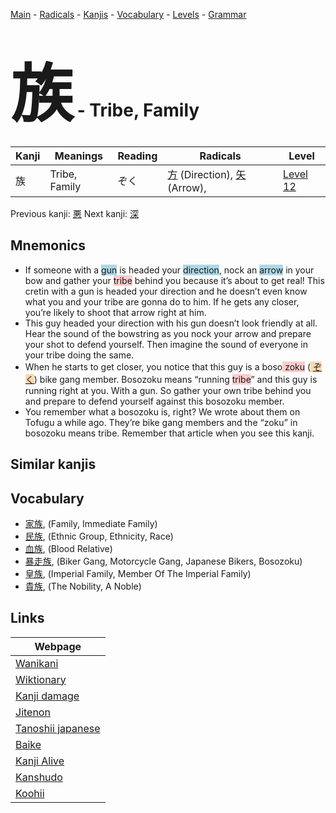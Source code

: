 <style> bigfont {font-size: 100px}</style>
[Main](../README.md) -
[Radicals](../radicals.md) -
[Kanjis](../kanjis.md) -
[Vocabulary](../vocabulary.md) -
[Levels](../levels.md) -
[Grammar](../grammar.md)
# <bigfont> 族</bigfont> - Tribe, Family 

| Kanji | Meanings | Reading | Radicals | Level |
| --- | --- | --- | --- | --- |
| 族 | Tribe, Family | ぞく | [方](../radicals/方.md) (Direction), [矢](../radicals/矢.md) (Arrow),  | [Level 12](../levels/wk_level12.md) |

Previous kanji: [悪](悪.md) Next kanji: [深](深.md) 

## Mnemonics
 * If someone with a <span style="background-color:#ADD8E6"> gun</span> is headed your <span style="background-color:#ADD8E6"> direction</span>, nock an <span style="background-color:#ADD8E6"> arrow</span> in your bow and gather your <span style="background-color:#ffcccb"> tribe</span> behind you because it’s about to get real! This cretin with a gun is headed your direction and he doesn’t even know what you and your tribe are gonna do to him. If he gets any closer, you’re likely to shoot that arrow right at him.
* This guy headed your direction with his gun doesn’t look friendly at all. Hear the sound of the bowstring as you nock your arrow and prepare your shot to defend yourself. Then imagine the sound of everyone in your tribe doing the same.
* When he starts to get closer, you notice that this guy is a boso<span style="background-color:#ffcccb"> zoku</span> (<span style="background-color:#fed8b1"> [ぞく](https://jisho.org/search/ぞく)</span>) bike gang member. Bosozoku means “running <span style="background-color:#ffcccb"> tribe</span>” and this guy is running right at you. With a gun. So gather your own tribe behind you and prepare to defend yourself against this bosozoku member.
* You remember what a bosozoku is, right? We wrote about them on Tofugu a while ago. They’re bike gang members and the “zoku” in bosozoku means tribe. Remember that article when you see this kanji.


## Similar kanjis
 


## Vocabulary
 * [家族](../vocabulary/族.md), (Family, Immediate Family)
* [民族](../vocabulary/族.md), (Ethnic Group, Ethnicity, Race)
* [血族](../vocabulary/族.md), (Blood Relative)
* [暴走族](../vocabulary/族.md), (Biker Gang, Motorcycle Gang, Japanese Bikers, Bosozoku)
* [皇族](../vocabulary/族.md), (Imperial Family, Member Of The Imperial Family)
* [貴族](../vocabulary/族.md), (The Nobility, A Noble)



## Links 

| Webpage |
| --- |
| [Wanikani          ](https://www.wanikani.com/kanji/族) |
| [Wiktionary        ](https://en.wiktionary.org/wiki/族) |
| [Kanji damage      ](http://www.kanjidamage.com/kanji/search?utf8=✓&q=族) |
| [Jitenon           ](https://jitenon.com/kanji/族) |
| [Tanoshii japanese ](https://www.tanoshiijapanese.com/dictionary/kanji.cfm?k=族) |
| [Baike             ](https://baike.baidu.com/item/族) |
| [Kanji Alive       ](https://app.kanjialive.com/族) |
| [Kanshudo          ](https://www.kanshudo.com/searchmn?q=族) |
| [Koohii            ](https://kanji.koohii.com/study/kanji/族) |
